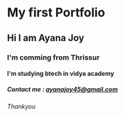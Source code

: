 # My first Portfolio
## Hi I am Ayana Joy
### I'm comming from Thrissur
#### I'm studying btech in vidya academy
##### Contact me : ayanajoy45@gmail.com
###### Thankyou
